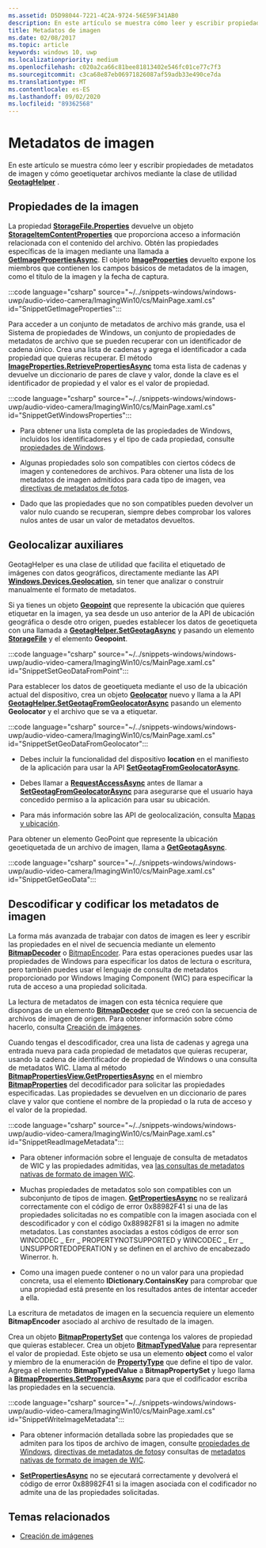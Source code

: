 ```yaml
---
ms.assetid: D5D98044-7221-4C2A-9724-56E59F341AB0
description: En este artículo se muestra cómo leer y escribir propiedades de metadatos de imagen y cómo incluir geoetiquetas en archivos mediante la clase de utilidad GeotagHelper.
title: Metadatos de imagen
ms.date: 02/08/2017
ms.topic: article
keywords: windows 10, uwp
ms.localizationpriority: medium
ms.openlocfilehash: c020a2ca66c81bee81813402e546fc01ce77c7f3
ms.sourcegitcommit: c3ca68e87eb06971826087af59adb33e490ce7da
ms.translationtype: MT
ms.contentlocale: es-ES
ms.lasthandoff: 09/02/2020
ms.locfileid: "89362568"
---
```

# <a name="image-metadata"></a>Metadatos de imagen



En este artículo se muestra cómo leer y escribir propiedades de metadatos de imagen y cómo geoetiquetar archivos mediante la clase de utilidad [**GeotagHelper**](/uwp/api/Windows.Storage.FileProperties.GeotagHelper) .

## <a name="image-properties"></a>Propiedades de la imagen

La propiedad [**StorageFile.Properties**](/uwp/api/windows.storage.storagefile.properties) devuelve un objeto [**StorageItemContentProperties**](/uwp/api/Windows.Storage.FileProperties.StorageItemContentProperties) que proporciona acceso a información relacionada con el contenido del archivo. Obtén las propiedades específicas de la imagen mediante una llamada a [**GetImagePropertiesAsync**](/uwp/api/windows.storage.fileproperties.storageitemcontentproperties.getimagepropertiesasync). El objeto [**ImageProperties**](/uwp/api/Windows.Storage.FileProperties.ImageProperties) devuelto expone los miembros que contienen los campos básicos de metadatos de la imagen, como el título de la imagen y la fecha de captura.

:::code language="csharp" source="~/../snippets-windows/windows-uwp/audio-video-camera/ImagingWin10/cs/MainPage.xaml.cs" id="SnippetGetImageProperties":::

Para acceder a un conjunto de metadatos de archivo más grande, usa el Sistema de propiedades de Windows, un conjunto de propiedades de metadatos de archivo que se pueden recuperar con un identificador de cadena único. Crea una lista de cadenas y agrega el identificador a cada propiedad que quieras recuperar. El método [**ImageProperties.RetrievePropertiesAsync**](/uwp/api/windows.storage.fileproperties.imageproperties.retrievepropertiesasync) toma esta lista de cadenas y devuelve un diccionario de pares de clave y valor, donde la clave es el identificador de propiedad y el valor es el valor de propiedad.

:::code language="csharp" source="~/../snippets-windows/windows-uwp/audio-video-camera/ImagingWin10/cs/MainPage.xaml.cs" id="SnippetGetWindowsProperties":::

-   Para obtener una lista completa de las propiedades de Windows, incluidos los identificadores y el tipo de cada propiedad, consulte [propiedades de Windows](/windows/desktop/properties/props).

-   Algunas propiedades solo son compatibles con ciertos códecs de imagen y contenedores de archivos. Para obtener una lista de los metadatos de imagen admitidos para cada tipo de imagen, vea [directivas de metadatos de fotos](/windows/desktop/wic/photo-metadata-policies).

-   Dado que las propiedades que no son compatibles pueden devolver un valor nulo cuando se recuperan, siempre debes comprobar los valores nulos antes de usar un valor de metadatos devueltos.

## <a name="geotag-helper"></a>Geolocalizar auxiliares

GeotagHelper es una clase de utilidad que facilita el etiquetado de imágenes con datos geográficos, directamente mediante las API [**Windows.Devices.Geolocation**](/uwp/api/Windows.Devices.Geolocation), sin tener que analizar o construir manualmente el formato de metadatos.

Si ya tienes un objeto [**Geopoint**](/uwp/api/Windows.Devices.Geolocation.Geopoint) que represente la ubicación que quieres etiquetar en la imagen, ya sea desde un uso anterior de la API de ubicación geográfica o desde otro origen, puedes establecer los datos de geoetiqueta con una llamada a [**GeotagHelper.SetGeotagAsync**](/uwp/api/windows.storage.fileproperties.geotaghelper.setgeotagasync) y pasando un elemento [**StorageFile**](/uwp/api/Windows.Storage.StorageFile) y el elemento **Geopoint**.

:::code language="csharp" source="~/../snippets-windows/windows-uwp/audio-video-camera/ImagingWin10/cs/MainPage.xaml.cs" id="SnippetSetGeoDataFromPoint":::

Para establecer los datos de geoetiqueta mediante el uso de la ubicación actual del dispositivo, crea un objeto [**Geolocator**](/uwp/api/Windows.Devices.Geolocation.Geolocator) nuevo y llama a la API [**GeotagHelper.SetGeotagFromGeolocatorAsync**](/uwp/api/windows.storage.fileproperties.geotaghelper.setgeotagfromgeolocatorasync) pasando un elemento **Geolocator** y el archivo que se va a etiquetar.

:::code language="csharp" source="~/../snippets-windows/windows-uwp/audio-video-camera/ImagingWin10/cs/MainPage.xaml.cs" id="SnippetSetGeoDataFromGeolocator":::

-   Debes incluir la funcionalidad del dispositivo **location** en el manifiesto de la aplicación para usar la API [**SetGeotagFromGeolocatorAsync**](/uwp/api/windows.storage.fileproperties.geotaghelper.setgeotagfromgeolocatorasync).

-   Debes llamar a [**RequestAccessAsync**](/uwp/api/windows.devices.geolocation.geolocator.requestaccessasync) antes de llamar a [**SetGeotagFromGeolocatorAsync**](/uwp/api/windows.storage.fileproperties.geotaghelper.setgeotagfromgeolocatorasync) para asegurarse que el usuario haya concedido permiso a la aplicación para usar su ubicación.

-   Para más información sobre las API de geolocalización, consulta [Mapas y ubicación](../maps-and-location/index.md).

Para obtener un elemento GeoPoint que represente la ubicación geoetiquetada de un archivo de imagen, llama a [**GetGeotagAsync**](/uwp/api/windows.storage.fileproperties.geotaghelper.getgeotagasync).

:::code language="csharp" source="~/../snippets-windows/windows-uwp/audio-video-camera/ImagingWin10/cs/MainPage.xaml.cs" id="SnippetGetGeoData":::

## <a name="decode-and-encode-image-metadata"></a>Descodificar y codificar los metadatos de imagen

La forma más avanzada de trabajar con datos de imagen es leer y escribir las propiedades en el nivel de secuencia mediante un elemento [**BitmapDecoder**](/uwp/api/Windows.Graphics.Imaging.BitmapDecoder) o [BitmapEncoder](bitmapencoder-options-reference.md). Para estas operaciones puedes usar las propiedades de Windows para especificar los datos de lectura o escritura, pero también puedes usar el lenguaje de consulta de metadatos proporcionado por Windows Imaging Component (WIC) para especificar la ruta de acceso a una propiedad solicitada.

La lectura de metadatos de imagen con esta técnica requiere que dispongas de un elemento [**BitmapDecoder**](/uwp/api/Windows.Graphics.Imaging.BitmapDecoder) que se creó con la secuencia de archivos de imagen de origen. Para obtener información sobre cómo hacerlo, consulta [Creación de imágenes](imaging.md).

Cuando tengas el descodificador, crea una lista de cadenas y agrega una entrada nueva para cada propiedad de metadatos que quieras recuperar, usando la cadena de identificador de propiedad de Windows o una consulta de metadatos WIC. Llama al método [**BitmapPropertiesView.GetPropertiesAsync**](/uwp/api/windows.graphics.imaging.bitmappropertiesview.getpropertiesasync) en el miembro [**BitmapProperties**](/uwp/api/Windows.Graphics.Imaging.BitmapProperties) del decodificador para solicitar las propiedades especificadas. Las propiedades se devuelven en un diccionario de pares clave y valor que contiene el nombre de la propiedad o la ruta de acceso y el valor de la propiedad.

:::code language="csharp" source="~/../snippets-windows/windows-uwp/audio-video-camera/ImagingWin10/cs/MainPage.xaml.cs" id="SnippetReadImageMetadata":::

-   Para obtener información sobre el lenguaje de consulta de metadatos de WIC y las propiedades admitidas, vea [las consultas de metadatos nativas de formato de imagen WIC](/windows/desktop/wic/-wic-native-image-format-metadata-queries).

-   Muchas propiedades de metadatos solo son compatibles con un subconjunto de tipos de imagen. [**GetPropertiesAsync**](/uwp/api/windows.graphics.imaging.bitmappropertiesview.getpropertiesasync) no se realizará correctamente con el código de error 0x88982F41 si una de las propiedades solicitadas no es compatible con la imagen asociada con el descodificador y con el código 0x88982F81 si la imagen no admite metadatos. Las constantes asociadas a estos códigos de error son WINCODEC \_ Err \_ PROPERTYNOTSUPPORTED y WINCODEC \_ Err \_ UNSUPPORTEDOPERATION y se definen en el archivo de encabezado Winerror. h.
-   Como una imagen puede contener o no un valor para una propiedad concreta, usa el elemento **IDictionary.ContainsKey** para comprobar que una propiedad está presente en los resultados antes de intentar acceder a ella.

La escritura de metadatos de imagen en la secuencia requiere un elemento **BitmapEncoder** asociado al archivo de resultado de la imagen.

Crea un objeto [**BitmapPropertySet**](/uwp/api/Windows.Graphics.Imaging.BitmapPropertySet) que contenga los valores de propiedad que quieras establecer. Crea un objeto [**BitmapTypedValue**](/uwp/api/Windows.Graphics.Imaging.BitmapTypedValue) para representar el valor de propiedad. Este objeto se usa un elemento **object** como el valor y miembro de la enumeración de [**PropertyType**](/uwp/api/Windows.Foundation.PropertyType) que define el tipo de valor. Agrega el elemento **BitmapTypedValue** a **BitmapPropertySet** y luego llama a [**BitmapProperties.SetPropertiesAsync**](/uwp/api/windows.graphics.imaging.bitmapproperties.setpropertiesasync) para que el codificador escriba las propiedades en la secuencia.

:::code language="csharp" source="~/../snippets-windows/windows-uwp/audio-video-camera/ImagingWin10/cs/MainPage.xaml.cs" id="SnippetWriteImageMetadata":::

-   Para obtener información detallada sobre las propiedades que se admiten para los tipos de archivo de imagen, consulte [propiedades de Windows](/windows/desktop/properties/props), [directivas de metadatos de fotos](/windows/desktop/wic/photo-metadata-policies)y consultas de [metadatos nativas de formato de imagen de WIC](/windows/desktop/wic/-wic-native-image-format-metadata-queries).

-   [**SetPropertiesAsync**](/uwp/api/windows.graphics.imaging.bitmapproperties.setpropertiesasync) no se ejecutará correctamente y devolverá el código de error 0x88982F41 si la imagen asociada con el codificador no admite una de las propiedades solicitadas.

## <a name="related-topics"></a>Temas relacionados

* [Creación de imágenes](imaging.md)
 

 
